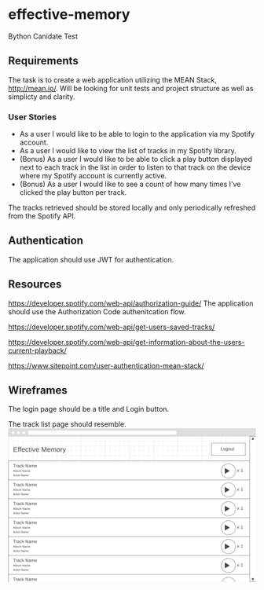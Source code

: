# effective-memory
Bython Canidate Test

## Requirements
The task is to create a web application utilizing the MEAN Stack, http://mean.io/. Will be looking for unit tests and project structure as well as simplicty and clarity.

### User Stories
* As a user I would like to be able to login to the application via my Spotify account.
* As a user I would like to view the list of tracks in my Spotify library.
* (Bonus) As a user I would like to be able to click a play button displayed next to each track in the list in order to listen to that track on the device where my Spotify account is currently active.
* (Bonus) As a user I would like to see a count of how many times I've clicked the play button per track.

The tracks retrieved should be stored locally and only periodically refreshed from the Spotify API.

## Authentication
The application should use JWT for authentication.

## Resources
https://developer.spotify.com/web-api/authorization-guide/
The application should use the Authorization Code authenitcation flow.

https://developer.spotify.com/web-api/get-users-saved-tracks/

https://developer.spotify.com/web-api/get-information-about-the-users-current-playback/

https://www.sitepoint.com/user-authentication-mean-stack/

## Wireframes
The login page should be a title and Login button.

The track list page should resemble.
![wireframe](wireframe.png)




